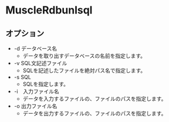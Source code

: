 # MuscleRdbunlsql

## オプション

* -d データベース名
    * データを取り出すデータベースの名前を指定します。
* -v SQL文記述ファイル
    * SQLを記述したファイルを絶対パス名で指定します。
* -s SQL
    * SQLを指定します。
* -i　入力ファイル名
    * データを入力するファイルの、ファイルのパスを指定します。
* -o 出力ファイル名
    * データを出力するファイルの、ファイルのパスを指定します。
